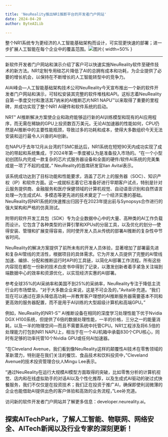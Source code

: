 ```yaml
---

title: 'NeuReality推出NR1推断平台的开发者门户网站'
date: 2024-04-20
author: ByteAILib

---
```


整个NR1系统专为更经济的人工智能基础架构而设计，可实现更快速的部署；进一步扩展人工智能在每个企业中的覆盖范围。![图片](https://ai-techpark.com/wp-content/uploads/2020/06/Buyer-Guide-500x281-1.jpg){ width=50% }

---
新软件开发者门户网站和演示介绍了客户可以快速实施NeuReality软件至硬件技术的新方法。NR1定制专用硅芯片降低了AI的总拥有成本和功耗，为企业提供了必要的增长机会，以保持在不断增长的人工智能转型中的竞争力。

AIAI峰会—人工智能基础架构技术公司NeuReality今天宣布推出一个新的软件开发者门户网站和演示，可轻松安装其完整的软件堆栈和API。这标志着NeuReality自第一季度交付和激活其7纳米的AI推断芯片NR1 NAPU™以来取得了重要的里程碑，并成功实现了整个NR1 AI硬件和软件系统的启动。

NR1™ AI推断解决方案使企业和政府能够运行新的AI训练模型和现有的AI应用程序，而无需在稀缺的GPU上投资数百万美元。无论AI加速器的性能如何，CPU仍然是AI推断中的主要性能瓶颈，导致过多的功耗和成本，使得大多数组织今天无法安装和运行最令人兴奋的AI创新。

在NAPU于去年12月从台湾的TSMC抵达后，NR1系统在短短90天内成功实现了成功的带起和系统集成，于2024年第一季度被认为是准备投入市场的。“在一个小型初创团队内完成一款复杂的芯片式服务器设备和全面的硬件/软件AI系统的完美集成是一项了不起的成就，” NeuReality的首席研发官Ilan Avital表示。

该系统成功达到了目标功能和性能要求，涵盖了芯片上的服务器（SOC）、知识产权（IP）和软件方面。这一成就标志着它已准备好进行早期客户试点，特别是针对云服务提供商、金融服务和医疗保健领域的计算机视觉、自动语音识别和自然语言处理—为生成式AI、多模态等更先进的技术奠定了一个经济实惠的基础。NeuReality将NR1系统的快速推出归因于在2023年提出前与Synopsys合作进行的强大架构和严格的仿真测试。

附带的软件开发工具包（SDK）专为企业数据中心中的大量、高种类的AI工作负载而设计。它包含了各种类型的计算引擎和XPUs的分层工具，以及优化的划分—使得安装、管理和扩展变得容易，同时使开发人员从传统的部署AI推断的复杂性中节省时间。

NeuReality的解决方案提供了前所未有的开发人员体验，显著增加了部署最先进和复杂AI管线的灵活性，根据项目的具体需求。它为开发人员提供了完整的AI管线加速、编排、分配和推断运行时API的工具链，以简化AI部署工作流程。所有这些内容现在都在一份新的技术白皮书中得到了记录，以激发创新者着手紧急关注端到端数据中心的效率和资源优化，以实现经济实惠的AI部署。

参考全球35%的AI采纳率和美国不到25%的采纳率，NeuReality专注于降低主流行业的市场壁垒。“对于大多数企业来说，这是不可企及的，”Avital补充道。“我们现在可以通过在源头降低高功耗—并教育客户理想的AI推断服务器需要基本不同和更高效的服务器配置，而不是用于AI训练的大型超级计算机和高端GPU。”

例如，NeuReality的NR1-S™ AI推断设备在相同的深度学习处理性能下优于Nvidia DGX H100系统，但提供了6倍的数据处理性能，一半的价格，三分之一的能量消耗，以及一半的物理空间—而且不需要系统中托管CPU。NR1工程涉及将6.5倍的处理能力打包到NR1 NAPU上，相当于在一个4U机箱中承载830个CPU核心，同时有足够的功率托管10个Nvidia GPU或任何AI加速器。

“在Cleveland Avenue，我们看到像NeuReality这样的颠覆性AI技术在零售领域的革新潜力，特别是在我们关注的餐饮、食品技术和饮料投资中，”Cleveland Avenue的技术投资管理合伙人Mingu Lee表示。

“通过NeuReality在运行大规模AI模型方面取得的突破，比如零售分析的计算机视觉、店内和在线虚拟助手的对话AI以及个性化推荐，以及生成式AI驱动的驶过式快餐服务，我们不仅仅是在投资技术；我们正在投资于推广AI，确保即使利润微薄的企业也能借助AI提供出色的客户体验和高效的业务流程，”Lee补充道。

访问新的软件开发者门户网站并了解更多信息：developer.neureality.ai。

探索AITechPark，了解人工智能、物联网、网络安全、AITech新闻以及行业专家的深刻更新！
---
